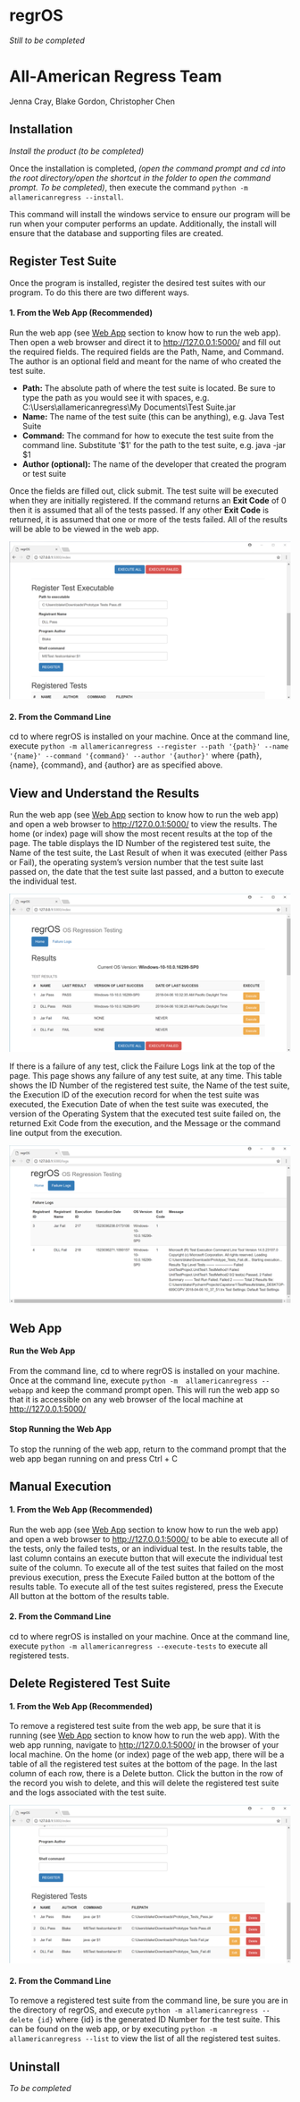 # regrOS

*Still to be completed*

# All-American Regress Team

Jenna Cray, Blake Gordon, Christopher Chen

## Installation

*Install the product (to be completed)*

Once the installation is completed, *(open the command prompt and cd into the root directory/open the shortcut in the
folder to open the command prompt. To be completed)*, then execute the command `python -m allamericanregress --install`.

This command will install the windows service to ensure our program will be run when your computer performs an update.
Additionally, the install will ensure that the database and supporting files are created.

## Register Test Suite

Once the program is installed, register the desired test suites with our program.
To do this there are two different ways.

#### 1. From the Web App (Recommended)

Run the web app (see [Web App](#web-app) section to know how to run the web app).  Then open a web browser and direct it to
http://127.0.0.1:5000/ and fill out the required fields. The required fields are the Path, Name, and Command.
The author is an optional field and meant for the name of who created the test suite.
    
* **Path:** The absolute path of where the test suite is located. Be sure to type the path as you would see it with 
spaces, e.g. C:\Users\allamericanregress\My Documents\Test Suite.jar   
* **Name:** The name of the test suite (this can be anything), e.g. Java Test Suite
* **Command:** The command for how to execute the test suite from the command line. Substitute '$1' for the path to the 
test suite, e.g. java -jar $1
* **Author (optional):** The name of the developer that created the program or test suite

Once the fields are filled out, click submit. The test suite will be executed when they are initially registered. 
If the command returns an **Exit Code** of 0 then it is assumed that all of the tests passed. If any other **Exit Code** 
is returned, it is assumed that one or more of the tests failed. All of the results will be able to be viewed in the 
web app. 

![Register Test Executable](/screenshots/Register.png)

#### 2. From the Command Line

cd to where regrOS is installed on your machine. Once at the command line, execute 
`python -m allamericanregress --register --path '{path}' --name '{name}' --command '{command}' --author '{author}'` 
where {path}, {name}, {command}, and {author} are as specified above.


## View and Understand the Results

Run the web app (see [Web App](#web-app) section to know how to run the web app) and open a web browser to 
http://127.0.0.1:5000/ to view the results. The home (or index) page will show the most recent results at the top of 
the page. The table displays the ID Number of the registered test suite, the Name of the test suite, the Last Result of 
when it was executed (either Pass or Fail), the operating system’s version number that the test suite last passed on, 
the date that the test suite last passed, and a button to execute the individual test.

![Results Table](/screenshots/Results.png)

If there is a failure of any test, click the Failure Logs link at the top of the page. This page shows any failure of 
any test suite, at any time. This table shows the ID Number of the registered test suite, the Name of the test suite, 
the Execution ID of the execution record for when the test suite was executed, the Execution Date of when the test 
suite was executed, the version of the Operating System that the executed test suite failed on, the returned Exit Code 
from the execution, and the Message or the command line output from the execution. 

![Failure Logs](/screenshots/Failures.png)

## Web App

#### Run the Web App

From the command line, cd to where regrOS is installed on your machine. Once at the command line, execute `python -m 
allamericanregress --webapp` and keep the command prompt open. This will run the web app so that it is accessible on 
any web browser of the local machine at http://127.0.0.1:5000/

#### Stop Running the Web App

To stop the running of the web app, return to the command prompt that the web app began running on and press Ctrl + C

## Manual Execution

#### 1. From the Web App (Recommended)

Run the web app (see [Web App](#web-app) section to know how to run the web app) and open a web browser to 
http://127.0.0.1:5000/ to be able to execute all of the tests, only the failed tests, or an individual test. In the 
results table, the last column contains an execute button that will execute the individual test suite of the column. 
To execute all of the test suites that failed on the most previous execution, press the Execute Failed button at the 
bottom of the results table. To execute all of the test suites registered, press the Execute All button at the bottom 
of the results table. 

#### 2. From the Command Line

cd to where regrOS is installed on your machine. Once at the command line, execute 
`python -m allamericanregress --execute-tests` to execute all registered tests. 

## Delete Registered Test Suite

#### 1. From the Web App (Recommended)

To remove a registered test suite from the web app, be sure that it is running (see [Web App](#web-app) section to know 
how to run the web app). With the web app running, navigate to http://127.0.0.1:5000/ in the browser of your local 
machine. On the home (or index) page of the web app, there will be a table of all the registered test suites at the 
bottom of the page. In the last column of each row, there is a Delete button. Click the button in the row of the record 
you wish to delete, and this will delete the registered test suite and the logs associated with the test suite. 

![Delete Test Suite](/screenshots/Registered.png)

#### 2. From the Command Line

To remove a registered test suite from the command line, be sure you are in the directory of regrOS, and execute 
`python -m allamericanregress --delete {id}` where {id} is the generated ID Number for the test suite. This can be 
found on the web app, or by executing `python -m allamericanregress --list` to view the list of all the registered 
test suites.

## Uninstall

*To be completed*
